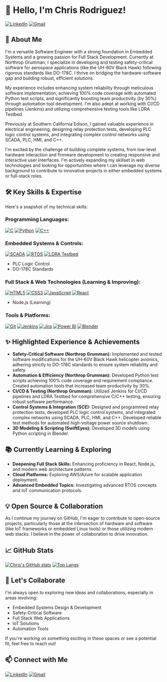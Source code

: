 # 👋 Hello, I'm Chris Rodriguez!

[![LinkedIn](https://img.shields.io/badge/LinkedIn-0077B5?style=for-the-badge&logo=linkedin&logoColor=white)](https://www.linkedin.com/in/christopher-moises-rodriguez)
[![Gmail](https://img.shields.io/badge/Gmail-D14836?style=for-the-badge&logo=gmail&logoColor=white)](mailto:chrisrod115@gmail.com)

## 🚀 About Me

I'm a versatile Software Engineer with a strong foundation in Embedded Systems and a growing passion for Full Stack Development. Currently at Northrop Grumman, I specialize in developing and testing safety-critical software for aerospace applications (like the UH-60V Black Hawk) following rigorous standards like DO-178C. I thrive on bridging the hardware-software gap and building robust, efficient solutions.

My experience includes enhancing system reliability through meticulous software implementation, achieving 100% code coverage with automated Python test scripts, and significantly boosting team productivity (by 30%) through automation tool development. I'm also adept at working with CI/CD pipelines (Jenkins) and utilizing comprehensive testing tools like LDRA Testbed.

Previously at Southern California Edison, I gained valuable experience in electrical engineering, designing relay protection tests, developing PLC logic control systems, and integrating complex control networks using SCADA, PLC, HMI, and C++.

I'm excited by the challenge of building complete systems, from low-level hardware interaction and firmware development to creating responsive and interactive user interfaces. I'm actively expanding my skillset in web technologies and looking for opportunities where I can leverage my diverse background to contribute to innovative projects in either embedded systems or full-stack roles.

## 🛠️ Key Skills & Expertise

Here's a snapshot of my technical skills:

### Programming Languages:
[![C](https://img.shields.io/badge/C-A8B9CC?style=for-the-badge&logo=c&logoColor=white)](https://en.wikipedia.org/wiki/C_(programming_language))
[![Python](https://img.shields.io/badge/Python-3776AB?style=for-the-badge&logo=python&logoColor=white)](https://www.python.org)
[![C++](https://img.shields.io/badge/C%2B%2B-00599C?style=for-the-badge&logo=c%2B%2B&logoColor=white)](https://isocpp.org/)

### Embedded Systems & Controls:
[![SCADA](https://img.shields.io/badge/SCADA-Supervisory%20Control-blue?style=for-the-badge)](https://en.wikipedia.org/wiki/SCADA)
[![RTOS](https://img.shields.io/badge/RTOS-Concepts-lightgrey?style=for-the-badge)](https://en.wikipedia.org/wiki/Real-time_operating_system)
[![LDRA Testbed](https://img.shields.io/badge/LDRA%20Testbed-Testing%20Tool-orange?style=for-the-badge)](https://ldra.com/software-quality-test-tools/ldra-testbed/)
* PLC Logic Control
* DO-178C Standards

### Full Stack & Web Technologies (Learning & Improving):
[![HTML5](https://img.shields.io/badge/HTML5-E34F26?style=for-the-badge&logo=html5&logoColor=white)](https://developer.mozilla.org/en-US/docs/Web/Guide/HTML/HTML5)
[![CSS3](https://img.shields.io/badge/CSS3-1572B6?style=for-the-badge&logo=css3&logoColor=white)](https://developer.mozilla.org/en-US/docs/Web/CSS)
[![JavaScript](https://img.shields.io/badge/JavaScript-F7DF1E?style=for-the-badge&logo=javascript&logoColor=black)](https://developer.mozilla.org/en-US/docs/Web/JavaScript)
[![React](https://img.shields.io/badge/React-20232A?style=for-the-badge&logo=react&logoColor=61DAFB)](https://reactjs.org/)
* Node.js (Learning)

### Tools & Platforms:
[![Git](https://img.shields.io/badge/Git-F05032?style=for-the-badge&logo=git&logoColor=white)](https://git-scm.com/)
[![Jenkins](https://img.shields.io/badge/Jenkins-D24939?style=for-the-badge&logo=jenkins&logoColor=white)](https://www.jenkins.io/)
[![Jira](https://img.shields.io/badge/Jira-0052CC?style=for-the-badge&logo=jira&logoColor=white)](https://www.atlassian.com/software/jira)
[![Power BI](https://img.shields.io/badge/Power%20BI-F2C811?style=for-the-badge&logo=powerbi&logoColor=black)](https://powerbi.microsoft.com/)
[![Blender](https://img.shields.io/badge/Blender-F5792A?style=for-the-badge&logo=blender&logoColor=white)](https://www.blender.org/)

## ✨ Highlighted Experience & Achievements

* **Safety-Critical Software (Northrop Grumman):** Implemented and tested software modifications for the UH-60V Black Hawk helicopter avionics, adhering strictly to DO-178C standards to ensure system reliability and safety.
* **Automation & Efficiency (Northrop Grumman):** Developed Python test scripts achieving 100% code coverage and requirement compliance. Created automation tools that increased team productivity by 30%.
* **CI/CD & Testing (Northrop Grumman):** Utilized Jenkins for CI/CD pipelines and LDRA Testbed for comprehensive C/C++ testing, ensuring robust software performance.
* **Control Systems & Integration (SCE):** Designed and programmed relay protection tests, developed PLC logic control systems, and integrated complex networks using SCADA, PLC, HMI, and C++. Developed reliable test methods for automated high-voltage power source shutdown.
* **3D Modeling & Scripting (SwiftEyes):** Developed 3D models using Python scripting in Blender.

## 📚 Currently Learning & Exploring

* **Deepening Full Stack Skills:** Enhancing proficiency in React, Node.js, and modern web architecture patterns.
* **Cloud Platforms:** Exploring AWS/Azure for scalable application deployment.
* **Advanced Embedded Topics:** Investigating advanced RTOS concepts and IoT communication protocols.

## 💡 Open Source & Collaboration

As I continue my journey on GitHub, I'm eager to contribute to open-source projects, particularly those at the intersection of hardware and software (like IoT frameworks or embedded Linux tools) or those utilizing modern web stacks. I believe in the power of collaboration to drive innovation.

## 📈 GitHub Stats

[![Chris's GitHub stats](https://github-readme-stats.vercel.app/api?username=chrisrod115&show_icons=true&theme=tokyonight)](https://github.com/chrisrod115)
[![Top Langs](https://github-readme-stats.vercel.app/api/top-langs/?username=chrisrod115&layout=compact&theme=tokyonight)](https://github.com/chrisrod115)

## 🌟 Let's Collaborate

I'm always open to exploring new ideas and collaborations, especially in areas involving:
* Embedded Systems Design & Development
* Safety-Critical Software
* Full Stack Web Applications
* IoT Solutions
* Automation Tools

If you're working on something exciting in these spaces or see a potential fit, feel free to reach out!

## 📫 Connect with Me

[![LinkedIn](https://img.shields.io/badge/LinkedIn-0077B5?style=for-the-badge&logo=linkedin&logoColor=white)](https://www.linkedin.com/in/christopher-moises-rodriguez)
[![Gmail](https://img.shields.io/badge/Gmail-D14836?style=for-the-badge&logo=gmail&logoColor=white)](mailto:chrisrod115@gmail.com)
